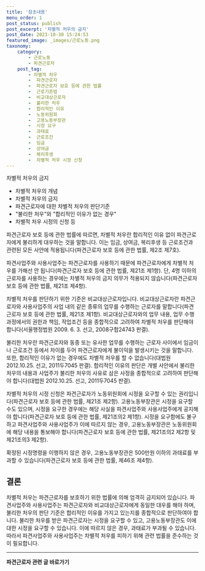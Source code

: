 ```yaml
---
title: '참초내용'
menu_order: 1
post_status: publish
post_excerpt: '차별적 처우의 금지'
post_date: 2023-10-30 15:24:53
featured_image: _images/근로노동.png
taxonomy:
    category:
        - 근로노동
        - 파견근로자
    post_tag:
        - 차별적 처우
        -  파견근로자
        -  파견근로자 보호 등에 관한 법률
        -  근로기준법
        -  비교대상근로자
        -  불리한 처우
        -  합리적인 이유
        -  노동위원회
        -  고용노동부장관
        -  시정 요구
        -  과태료
        -  근로조건
        -  임금
        -  상여금
        -  복리후생
        -  차별적 처우 시정 신청
---
```



차별적 처우의 금지

- 차별적 처우의 개념
- 차별적 처우의 금지
- 파견근로자에 대한 차별적 처우의 판단기준
- "불리한 처우"와 "합리적인 이유가 없는 경우"
- 차별적 처우 시정의 신청 등

파견근로자 보호 등에 관한 법률에 따르면, 차별적 처우란 합리적인 이유 없이 파견근로자에게 불리하게 대우하는 것을 말합니다. 이는 임금, 상여금, 복리후생 등 근로조건과 관련된 모든 사안에 적용됩니다(파견근로자 보호 등에 관한 법률, 제2조 제7호).

파견사업주와 사용사업주는 파견근로자를 사용하기 때문에 파견근로자에게 차별적 처우를 가해선 안 됩니다(파견근로자 보호 등에 관한 법률, 제21조 제1항). 단, 4명 이하의 근로자를 사용하는 경우에는 차별적 처우의 금지 의무가 적용되지 않습니다(파견근로자 보호 등에 관한 법률, 제21조 제4항).

차별적 처우를 판단하기 위한 기준은 비교대상근로자입니다. 비교대상근로자란 파견근로자와 사용사업주의 사업 내의 같은 종류의 업무를 수행하는 근로자를 말합니다(파견근로자 보호 등에 관한 법률, 제21조 제1항). 비교대상근로자와의 업무 내용, 업무 수행과정에서의 권한과 책임, 작업조건 등을 종합적으로 고려하여 차별적 처우를 판단해야 합니다(서울행정법원 2009. 6. 3. 선고, 2008구합24743 판결).

불리한 처우란 파견근로자와 동종 또는 유사한 업무를 수행하는 근로자 사이에서 임금이나 근로조건 등에서 차이를 두어 파견근로자에게 불이익을 발생시키는 것을 말합니다. 또한, 합리적인 이유가 없는 경우에도 차별적 처우를 할 수 없습니다(대법원 2012.10.25. 선고, 2011두7045 판결). 합리적인 이유의 판단은 개별 사안에서 불리한 처우의 내용과 사업주가 불리한 처우의 사유로 삼은 사정을 종합적으로 고려하여 판단해야 합니다(대법원 2012.10.25. 선고, 2011두7045 판결).

차별적 처우의 시정 신청은 파견근로자가 노동위원회에 시정을 요구할 수 있는 권리입니다(파견근로자 보호 등에 관한 법률, 제21조 제2항). 고용노동부장관은 시정을 요구할 수도 있으며, 시정을 요구한 경우에는 해당 사실을 파견사업주와 사용사업주에게 공지해야 합니다(파견근로자 보호 등에 관한 법률, 제21조의2 제1항). 시정을 요구함에도 불구하고 파견사업주와 사용사업주가 이에 따르지 않는 경우, 고용노동부장관은 노동위원회에 해당 내용을 통보해야 합니다(파견근로자 보호 등에 관한 법률, 제21조의2 제2항 및 제21조의3 제2항).

확정된 시정명령을 이행하지 않은 경우, 고용노동부장관은 500만원 이하의 과태료를 부과할 수 있습니다(파견근로자 보호 등에 관한 법률, 제46조 제4항).

## 결론

차별적 처우는 파견근로자를 보호하기 위한 법률에 의해 엄격히 금지되어 있습니다. 파견사업주와 사용사업주는 파견근로자와 비교대상근로자에게 동일한 대우를 해야 하며, 불리한 처우의 판단 기준은 합리적인 이유를 가지고 있는지를 종합적으로 판단하여야 합니다. 불리한 처우를 받은 파견근로자는 시정을 요구할 수 있고, 고용노동부장관도 이에 대한 시정을 요구할 수 있습니다. 이에 따르지 않은 경우, 과태료가 부과될 수 있습니다. 따라서 파견사업주와 사용사업주는 차별적 처우를 피하기 위해 관련 법률을 준수하는 것이 필요합니다.
<!-- wp:separator -->
<hr class="wp-block-separator has-alpha-channel-opacity"/>
<!-- /wp:separator -->

<!-- wp:group {"backgroundColor":"base","layout":{"type":"constrained"}} -->
<div class="wp-block-group has-base-background-color has-background"><!-- wp:paragraph {"align":"center","fontSize":"medium"} -->
<p class="has-text-align-center has-large-font-size"><strong>파견근로자 관련 글 바로가기</strong></p>
<!-- /wp:paragraph -->


<!-- wp:latest-posts
{"categories":[{"id":12664,"count":19,"description":"","link":"https://uknowlaw.com/category/%ed%8c%8c%ea%b2%ac%ea%b7%bc%eb%a1%9c%ec%9e%90/","name":"파견근로자","slug":"파견근로자","taxonomy":"category","parent":0,"meta":[],"_links":{"self":[{"href":"https://uknowlaw.com/wp-json/wp/v2/categories/12664"}],"collection":[{"href":"https://uknowlaw.com/wp-json/wp/v2/categories"}],"about":[{"href":"https://uknowlaw.com/wp-json/wp/v2/taxonomies/category"}],"wp:post_type":[{"href":"https://uknowlaw.com/wp-json/wp/v2/posts?categories=12664"}],"curies":[{"name":"wp","href":"https://api.w.org/{rel}","templated":true}]}}]} /--></div>
<!-- /wp:group -->